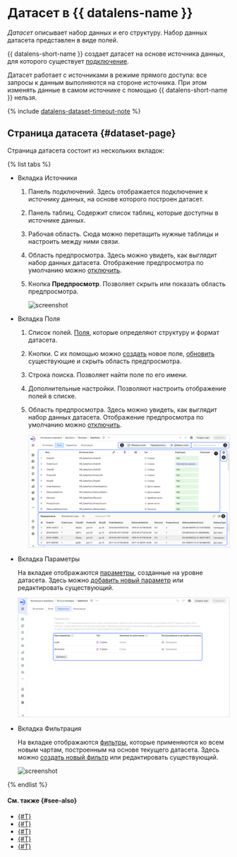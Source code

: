# Датасет в {{ datalens-name }}

_Датасет_ описывает набор данных и его структуру. Набор данных датасета представлен в виде полей.

{{ datalens-short-name }} создает датасет на основе источника данных, для которого существует [подключение](../concepts/connection.md).


Датасет работает с источниками в режиме прямого доступа: все запросы к данным выполняются на стороне источника. При этом изменять данные в самом источнике с помощью {{ datalens-short-name }} нельзя.



{% include [datalens-dataset-timeout-note](../../_includes/datalens/datalens-dataset-timeout-note.md) %}

## Страница датасета {#dataset-page}

Страница датасета состоит из нескольких вкладок:

{% list tabs %}

- Вкладка Источники

  1. Панель подключений. Здесь отображается подключение к источнику данных, на основе которого построен датасет.
  1. Панель таблиц. Содержит список таблиц, которые доступны в источнике данных.
  1. Рабочая область. Сюда можно перетащить нужные таблицы и настроить между ними связи.
  1. Область предпросмотра. Здесь можно увидеть, как выглядит набор данных датасета. Отображение предпросмотра по умолчанию можно [отключить](./settings.md#preview-default).
  1. Кнопка **Предпросмотр**. Позволяет скрыть или показать область предпросмотра.

     ![screenshot](../../_assets/datalens/dataset/dataset-sources.png)

- Вкладка Поля

  1. Список полей. [Поля](./data-model.md#field), которые определяют структуру и формат датасета.
  1. Кнопки. С их помощью можно [создать](./create-dataset.md#create-fields) новое поле, [обновить](./create-dataset.md#update-fields) существующие и скрыть область предпросмотра.
  1. Строка поиска. Позволяет найти поле по его имени.
  1. Дополнительные настройки. Позволяют настроить отображение полей в списке.
  1. Область предпросмотра. Здесь можно увидеть, как выглядит набор данных датасета. Отображение предпросмотра по умолчанию можно [отключить](./settings.md#preview-default).

     ![screenshot](../../_assets/datalens/dataset/dataset-fields.png)

- Вкладка Параметры

  На вкладке отображаются [параметры](../concepts/parameters.md), созданные на уровне датасета. Здесь можно [добавить новый параметр](../dataset/create-dataset.md#add-parameters) или редактировать существующий.

  ![screenshot](../../_assets/datalens/dataset/dataset-parameters.png)

- Вкладка Фильтрация

  На вкладке отображаются [фильтры](./settings.md#default-filters), которые применяются ко всем новым чартам, построенным на основе текущего датасета. Здесь можно [создать новый фильтр](../dataset/create-dataset.md#add-filters) или редактировать существующий.

  ![screenshot](../../_assets/datalens/dataset/dataset-filters.png)

{% endlist %}

#### См. также {#see-also}

* [{#T}](./create-dataset.md)
* [{#T}](./data-model.md)
* [{#T}](./data-types.md)
* [{#T}](./settings.md)
* [{#T}](../tutorials/data-from-ch-dataset-parametrization.md)